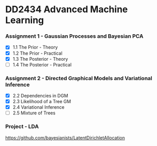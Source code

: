 # DD2434 Advanced Machine Learning 

### Assignment 1 - Gaussian Processes and Bayesian PCA
- [x] 1.1 The Prior - Theory
- [x] 1.2 The Prior - Practical
- [x] 1.3 The Posterior - Theory
- [ ] 1.4 The Posterior - Practical

### Assignment 2 - Directed Graphical Models and Variational Inference
- [x] 2.2 Dependencies in DGM
- [x] 2.3 Likelihood of a Tree GM
- [x] 2.4 Variational Inference
- [ ] 2.5 Mixture of Trees

### Project - LDA 

https://github.com/bayesianists/LatentDirichletAllocation
